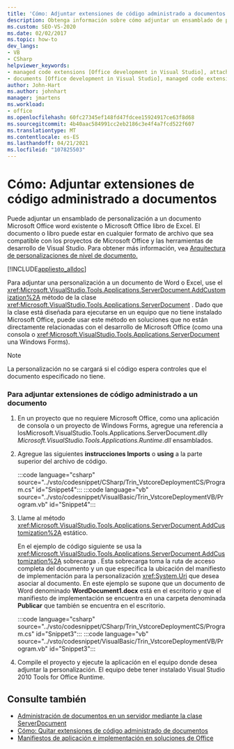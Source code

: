 ```yaml
---
title: 'Cómo: Adjuntar extensiones de código administrado a documentos'
description: Obtenga información sobre cómo adjuntar un ensamblado de personalización a un documento Microsoft Office Word existente o Microsoft Office libro de Excel.
ms.custom: SEO-VS-2020
ms.date: 02/02/2017
ms.topic: how-to
dev_langs:
- VB
- CSharp
helpviewer_keywords:
- managed code extensions [Office development in Visual Studio], attaching
- documents [Office development in Visual Studio], managed code extensions
author: John-Hart
ms.author: johnhart
manager: jmartens
ms.workload:
- office
ms.openlocfilehash: 60fc27345ef148fd47fdcee15924917ce63f8d68
ms.sourcegitcommit: 4b40aac584991cc2eb2186c3e4f4a7fcd522f607
ms.translationtype: MT
ms.contentlocale: es-ES
ms.lasthandoff: 04/21/2021
ms.locfileid: "107825503"
---
```

# <a name="how-to-attach-managed-code-extensions-to-documents"></a>Cómo: Adjuntar extensiones de código administrado a documentos
  Puede adjuntar un ensamblado de personalización a un documento Microsoft Office word existente o Microsoft Office libro de Excel. El documento o libro puede estar en cualquier formato de archivo que sea compatible con los proyectos de Microsoft Office y las herramientas de desarrollo de Visual Studio. Para obtener más información, vea [Arquitectura de personalizaciones de nivel de documento.](../vsto/architecture-of-document-level-customizations.md)

 [!INCLUDE[appliesto_alldoc](../vsto/includes/appliesto-alldoc-md.md)]

 Para adjuntar una personalización a un documento de Word o Excel, use el <xref:Microsoft.VisualStudio.Tools.Applications.ServerDocument.AddCustomization%2A> método de la clase <xref:Microsoft.VisualStudio.Tools.Applications.ServerDocument> . Dado que la clase está diseñada para ejecutarse en un equipo que no tiene instalado Microsoft Office, puede usar este método en soluciones que no están directamente relacionadas con el desarrollo de Microsoft Office (como una consola o <xref:Microsoft.VisualStudio.Tools.Applications.ServerDocument> una Windows Forms).

> [!NOTE]
> La personalización no se cargará si el código espera controles que el documento especificado no tiene.

### <a name="to-attach-managed-code-extensions-to-a-document"></a>Para adjuntar extensiones de código administrado a un documento

1. En un proyecto que no requiere Microsoft Office, como una aplicación de consola o un  proyecto de Windows Forms, agregue una referencia a losMicrosoft.VisualStudio.Tools.Applications.ServerDocument.dlly *Microsoft.VisualStudio.Tools.Applications.Runtime.dll* ensamblados.

2. Agregue las siguientes **instrucciones Imports** o **using** a la parte superior del archivo de código.

     :::code language="csharp" source="../vsto/codesnippet/CSharp/Trin_VstcoreDeploymentCS/Program.cs" id="Snippet4":::
     :::code language="vb" source="../vsto/codesnippet/VisualBasic/Trin_VstcoreDeploymentVB/Program.vb" id="Snippet4":::

3. Llame al método <xref:Microsoft.VisualStudio.Tools.Applications.ServerDocument.AddCustomization%2A> estático.

     En el ejemplo de código siguiente se usa la <xref:Microsoft.VisualStudio.Tools.Applications.ServerDocument.AddCustomization%2A> sobrecarga . Esta sobrecarga toma la ruta de acceso completa del documento y un que especifica la ubicación del manifiesto de implementación para la personalización <xref:System.Uri> que desea asociar al documento. En este ejemplo se supone que un documento de Word denominado **WordDocument1.docx** está en el escritorio y que el manifiesto de implementación se encuentra en una carpeta denominada **Publicar** que también se encuentra en el escritorio.

     :::code language="csharp" source="../vsto/codesnippet/CSharp/Trin_VstcoreDeploymentCS/Program.cs" id="Snippet3":::
     :::code language="vb" source="../vsto/codesnippet/VisualBasic/Trin_VstcoreDeploymentVB/Program.vb" id="Snippet3":::

4. Compile el proyecto y ejecute la aplicación en el equipo donde desea adjuntar la personalización. El equipo debe tener instalado Visual Studio 2010 Tools for Office Runtime.

## <a name="see-also"></a>Consulte también
- [Administración de documentos en un servidor mediante la clase ServerDocument](../vsto/managing-documents-on-a-server-by-using-the-serverdocument-class.md)
- [Cómo: Quitar extensiones de código administrado de documentos](../vsto/how-to-remove-managed-code-extensions-from-documents.md)
- [Manifiestos de aplicación e implementación en soluciones de Office](../vsto/application-and-deployment-manifests-in-office-solutions.md)
